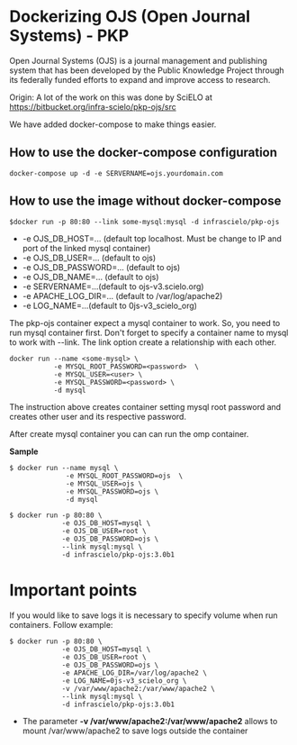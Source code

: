 Dockerizing OJS (Open Journal Systems) - PKP
============================================
Open Journal Systems (OJS) is a journal management and publishing system that has been developed by the Public Knowledge Project through its federally funded efforts to expand and improve access to research.

Origin:
A lot of the work on this was done by SciELO at https://bitbucket.org/infra-scielo/pkp-ojs/src

We have added docker-compose to make things easier.

## How to use the docker-compose configuration

```
docker-compose up -d -e SERVERNAME=ojs.yourdomain.com
```

## How to use the image without docker-compose
```
$docker run -p 80:80 --link some-mysql:mysql -d infrascielo/pkp-ojs
```
* -e OJS_DB_HOST=... (default top localhost. Must be change to IP and port of the linked mysql container)
* -e OJS_DB_USER=... (default to ojs)
* -e OJS_DB_PASSWORD=... (default to ojs)
* -e OJS_DB_NAME=... (default to ojs)
* -e SERVERNAME=...(default to ojs-v3.scielo.org)
* -e APACHE_LOG_DIR=... (default to /var/log/apache2)
* -e LOG_NAME=...(default to 0js-v3_scielo_org)

The pkp-ojs container expect a mysql container to work. So, you need to run mysql container first. Don't forget to specify a container name to mysql to work with --link. The link option create a relationship with each other.

```
docker run --name <some-mysql> \
           -e MYSQL_ROOT_PASSWORD=<password>  \
           -e MYSQL_USER=<user> \
           -e MYSQL_PASSWORD=<password> \
           -d mysql
```

The instruction above creates container setting mysql root password and creates other user and its respective password.

After create mysql container you can can run the omp container.

**Sample**
```
$ docker run --name mysql \
              -e MYSQL_ROOT_PASSWORD=ojs  \
              -e MYSQL_USER=ojs \
              -e MYSQL_PASSWORD=ojs \
              -d mysql
```
```
$ docker run -p 80:80 \
             -e OJS_DB_HOST=mysql \
             -e OJS_DB_USER=root \
             -e OJS_DB_PASSWORD=ojs \
             --link mysql:mysql \
             -d infrascielo/pkp-ojs:3.0b1
```

Important points
================
If you would like to save logs it is necessary to specify volume when run containers. Follow example:
```
$ docker run -p 80:80 \
             -e OJS_DB_HOST=mysql \
             -e OJS_DB_USER=root \
             -e OJS_DB_PASSWORD=ojs \
             -e APACHE_LOG_DIR=/var/log/apache2 \
             -e LOG_NAME=0js-v3_scielo_org \
             -v /var/www/apache2:/var/www/apache2 \
             --link mysql:mysql \
             -d infrascielo/pkp-ojs:3.0b1
```
* The parameter **-v /var/www/apache2:/var/www/apache2** allows to mount /var/www/apache2 to save logs outside the container